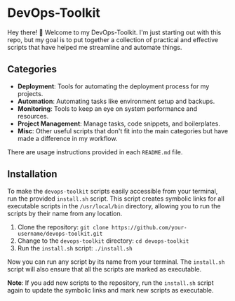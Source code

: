 # DevOps-Toolkit

Hey there! 👋 Welcome to my DevOps-Toolkit. I'm just starting out with this repo, but my goal is to put together a collection of practical and effective scripts that have helped me streamline and automate things.
## Categories

- **Deployment**: Tools for automating the deployment process for my projects.
- **Automation**: Automating tasks like environment setup and backups.
- **Monitoring**: Tools to keep an eye on system performance and resources.
- **Project Management**: Manage tasks, code snippets, and boilerplates.
- **Misc**: Other useful scripts that don't fit into the main categories but have made a difference in my workflow.

There are usage instructions provided in each `README.md` file.
## Installation

To make the `devops-toolkit` scripts easily accessible from your terminal, run the provided `install.sh` script. This script creates symbolic links for all executable scripts in the `/usr/local/bin` directory, allowing you to run the scripts by their name from any location.

1. Clone the repository: `git clone https://github.com/your-username/devops-toolkit.git`
2. Change to the `devops-toolkit` directory: `cd devops-toolkit`
3. Run the `install.sh` script: `./install.sh`

Now you can run any script by its name from your terminal. The `install.sh` script will also ensure that all the scripts are marked as executable.

**Note**: If you add new scripts to the repository, run the `install.sh` script again to update the symbolic links and mark new scripts as executable.

